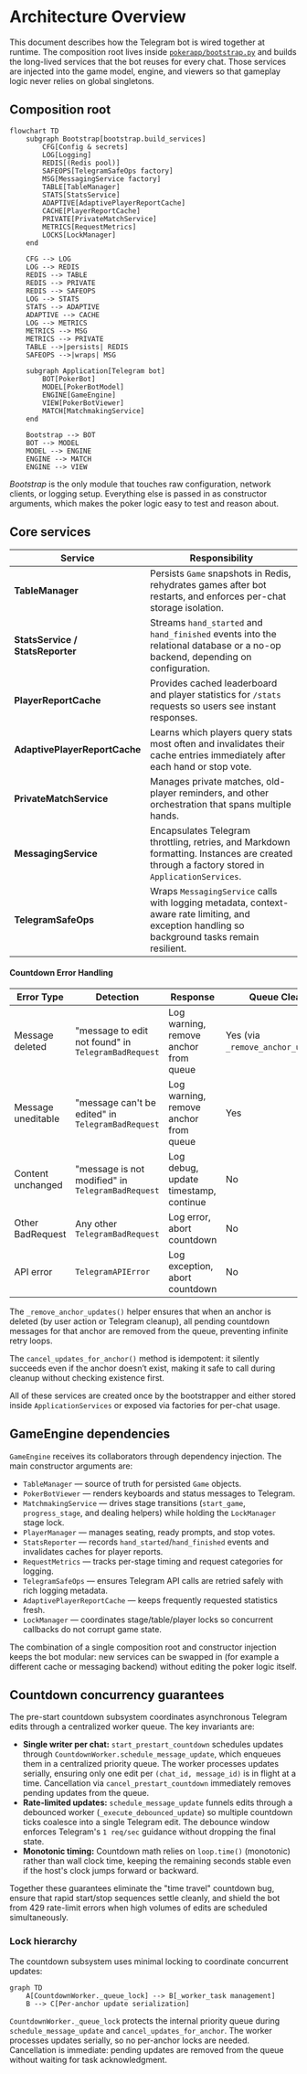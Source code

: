 # Architecture Overview

This document describes how the Telegram bot is wired together at runtime. The
composition root lives inside [`pokerapp/bootstrap.py`](../pokerapp/bootstrap.py)
and builds the long-lived services that the bot reuses for every chat. Those
services are injected into the game model, engine, and viewers so that gameplay
logic never relies on global singletons.

## Composition root

```mermaid
flowchart TD
    subgraph Bootstrap[bootstrap.build_services]
        CFG[Config & secrets]
        LOG[Logging]
        REDIS[(Redis pool)]
        SAFEOPS[TelegramSafeOps factory]
        MSG[MessagingService factory]
        TABLE[TableManager]
        STATS[StatsService]
        ADAPTIVE[AdaptivePlayerReportCache]
        CACHE[PlayerReportCache]
        PRIVATE[PrivateMatchService]
        METRICS[RequestMetrics]
        LOCKS[LockManager]
    end

    CFG --> LOG
    LOG --> REDIS
    REDIS --> TABLE
    REDIS --> PRIVATE
    REDIS --> SAFEOPS
    LOG --> STATS
    STATS --> ADAPTIVE
    ADAPTIVE --> CACHE
    LOG --> METRICS
    METRICS --> MSG
    METRICS --> PRIVATE
    TABLE -->|persists| REDIS
    SAFEOPS -->|wraps| MSG

    subgraph Application[Telegram bot]
        BOT[PokerBot]
        MODEL[PokerBotModel]
        ENGINE[GameEngine]
        VIEW[PokerBotViewer]
        MATCH[MatchmakingService]
    end

    Bootstrap --> BOT
    BOT --> MODEL
    MODEL --> ENGINE
    ENGINE --> MATCH
    ENGINE --> VIEW
```

*Bootstrap* is the only module that touches raw configuration, network clients,
or logging setup. Everything else is passed in as constructor arguments, which
makes the poker logic easy to test and reason about.

## Core services

| Service | Responsibility |
| ------- | -------------- |
| **TableManager** | Persists `Game` snapshots in Redis, rehydrates games after bot restarts, and enforces per-chat storage isolation. |
| **StatsService / StatsReporter** | Streams `hand_started` and `hand_finished` events into the relational database or a no-op backend, depending on configuration. |
| **PlayerReportCache** | Provides cached leaderboard and player statistics for `/stats` requests so users see instant responses. |
| **AdaptivePlayerReportCache** | Learns which players query stats most often and invalidates their cache entries immediately after each hand or stop vote. |
| **PrivateMatchService** | Manages private matches, old-player reminders, and other orchestration that spans multiple hands. |
| **MessagingService** | Encapsulates Telegram throttling, retries, and Markdown formatting. Instances are created through a factory stored in `ApplicationServices`. |
| **TelegramSafeOps** | Wraps `MessagingService` calls with logging metadata, context-aware rate limiting, and exception handling so background tasks remain resilient. |

#### Countdown Error Handling

| Error Type | Detection | Response | Queue Cleanup |
| ---------- | --------- | -------- | ------------- |
| Message deleted | "message to edit not found" in `TelegramBadRequest` | Log warning, remove anchor from queue | Yes (via `_remove_anchor_updates()`) |
| Message uneditable | "message can't be edited" in `TelegramBadRequest` | Log warning, remove anchor from queue | Yes |
| Content unchanged | "message is not modified" in `TelegramBadRequest` | Log debug, update timestamp, continue | No |
| Other BadRequest | Any other `TelegramBadRequest` | Log error, abort countdown | No |
| API error | `TelegramAPIError` | Log exception, abort countdown | No |

The `_remove_anchor_updates()` helper ensures that when an anchor is deleted (by user action or Telegram cleanup), all pending countdown messages for that anchor are removed from the queue, preventing infinite retry loops.

The `cancel_updates_for_anchor()` method is idempotent: it silently succeeds even if the anchor doesn’t exist, making it safe to call during cleanup without checking existence first.

All of these services are created once by the bootstrapper and either stored
inside `ApplicationServices` or exposed via factories for per-chat usage.

## GameEngine dependencies

`GameEngine` receives its collaborators through dependency injection. The main
constructor arguments are:

- `TableManager` — source of truth for persisted `Game` objects.
- `PokerBotViewer` — renders keyboards and status messages to Telegram.
- `MatchmakingService` — drives stage transitions (`start_game`, `progress_stage`,
  and dealing helpers) while holding the `LockManager` stage lock.
- `PlayerManager` — manages seating, ready prompts, and stop votes.
- `StatsReporter` — records `hand_started`/`hand_finished` events and invalidates
  caches for player reports.
- `RequestMetrics` — tracks per-stage timing and request categories for logging.
- `TelegramSafeOps` — ensures Telegram API calls are retried safely with rich
  logging metadata.
- `AdaptivePlayerReportCache` — keeps frequently requested statistics fresh.
- `LockManager` — coordinates stage/table/player locks so concurrent callbacks do
  not corrupt game state.

The combination of a single composition root and constructor injection keeps the
bot modular: new services can be swapped in (for example a different cache or
messaging backend) without editing the poker logic itself.

## Countdown concurrency guarantees

The pre-start countdown subsystem coordinates asynchronous Telegram edits through
a centralized worker queue.  The key invariants are:

- **Single writer per chat:** `start_prestart_countdown` schedules updates through
  `CountdownWorker.schedule_message_update`, which enqueues them in a centralized
  priority queue.  The worker processes updates serially, ensuring only one edit
  per `(chat_id, message_id)` is in flight at a time.  Cancellation via
  `cancel_prestart_countdown` immediately removes pending updates from the queue.
- **Rate-limited updates:** `schedule_message_update` funnels edits through a
  debounced worker (`_execute_debounced_update`) so multiple countdown ticks
  coalesce into a single Telegram edit.  The debounce window enforces Telegram's
  `1 req/sec` guidance without dropping the final state.
- **Monotonic timing:** Countdown math relies on `loop.time()` (monotonic) rather
  than wall clock time, keeping the remaining seconds stable even if the host's
  clock jumps forward or backward.

Together these guarantees eliminate the "time travel" countdown bug, ensure that
rapid start/stop sequences settle cleanly, and shield the bot from 429 rate-limit
errors when high volumes of edits are scheduled simultaneously.

### Lock hierarchy

The countdown subsystem uses minimal locking to coordinate concurrent updates:

```mermaid
graph TD
    A[CountdownWorker._queue_lock] --> B[_worker_task management]
    B --> C[Per-anchor update serialization]
```

`CountdownWorker._queue_lock` protects the internal priority queue during
`schedule_message_update` and `cancel_updates_for_anchor`.  The worker processes
updates serially, so no per-anchor locks are needed.  Cancellation is immediate:
pending updates are removed from the queue without waiting for task acknowledgment.
